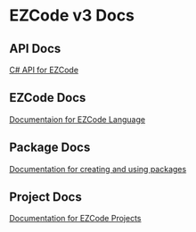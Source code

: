 # EZCode v3 Docs

## API Docs

[C# API for EZCode](API.md)

## EZCode Docs

[Documentaion for EZCode Language](EZCode.md)

## Package Docs

[Documentation for creating and using packages](Packages.md)

## Project Docs

[Documentation for EZCode Projects](Projects.md)